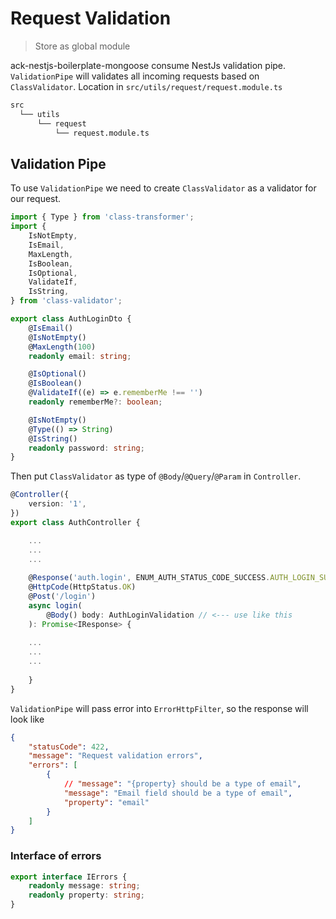 # Request Validation

> Store as global module

ack-nestjs-boilerplate-mongoose consume NestJs validation pipe. `ValidationPipe` will validates all incoming requests based on `ClassValidator`. Location in `src/utils/request/request.module.ts`

```txt
src
  └── utils
      └── request 
          └── request.module.ts
```

## Validation Pipe

To use `ValidationPipe` we need to create `ClassValidator` as a validator for our request.

```typescript
import { Type } from 'class-transformer';
import {
    IsNotEmpty,
    IsEmail,
    MaxLength,
    IsBoolean,
    IsOptional,
    ValidateIf,
    IsString,
} from 'class-validator';

export class AuthLoginDto {
    @IsEmail()
    @IsNotEmpty()
    @MaxLength(100)
    readonly email: string;

    @IsOptional()
    @IsBoolean()
    @ValidateIf((e) => e.rememberMe !== '')
    readonly rememberMe?: boolean;

    @IsNotEmpty()
    @Type(() => String)
    @IsString()
    readonly password: string;
}

```

Then put `ClassValidator` as type of `@Body`/`@Query`/`@Param` in `Controller`.

```typescript
@Controller({
    version: '1',
})
export class AuthController {

    ...
    ...
    ...
    
    @Response('auth.login', ENUM_AUTH_STATUS_CODE_SUCCESS.AUTH_LOGIN_SUCCESS)
    @HttpCode(HttpStatus.OK)
    @Post('/login')
    async login( 
        @Body() body: AuthLoginValidation // <--- use like this
    ): Promise<IResponse> {
    
    ...
    ...
    ...
    
    }
}
```

`ValidationPipe` will pass error into `ErrorHttpFilter`, so the response will look like

```json
{
    "statusCode": 422,
    "message": "Request validation errors",
    "errors": [
        {
            // "message": "{property} should be a type of email",
            "message": "Email field should be a type of email",
            "property": "email"
        }
    ]
}
```

### Interface of errors

```typescript
export interface IErrors {
    readonly message: string;
    readonly property: string;
}
```

&nbsp;
